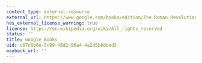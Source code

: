 ```yaml
---
content_type: external-resource
external_url: https://www.google.com/books/edition/The_Roman_Revolution/szDRmf76K54C?hl=en&gbpv=1
has_external_license_warning: true
license: https://en.wikipedia.org/wiki/All_rights_reserved
status: ''
title: Google Books
uid: c67c6b6e-5c99-45d2-96a4-4a2d5b8dded3
wayback_url: ''
---
```

